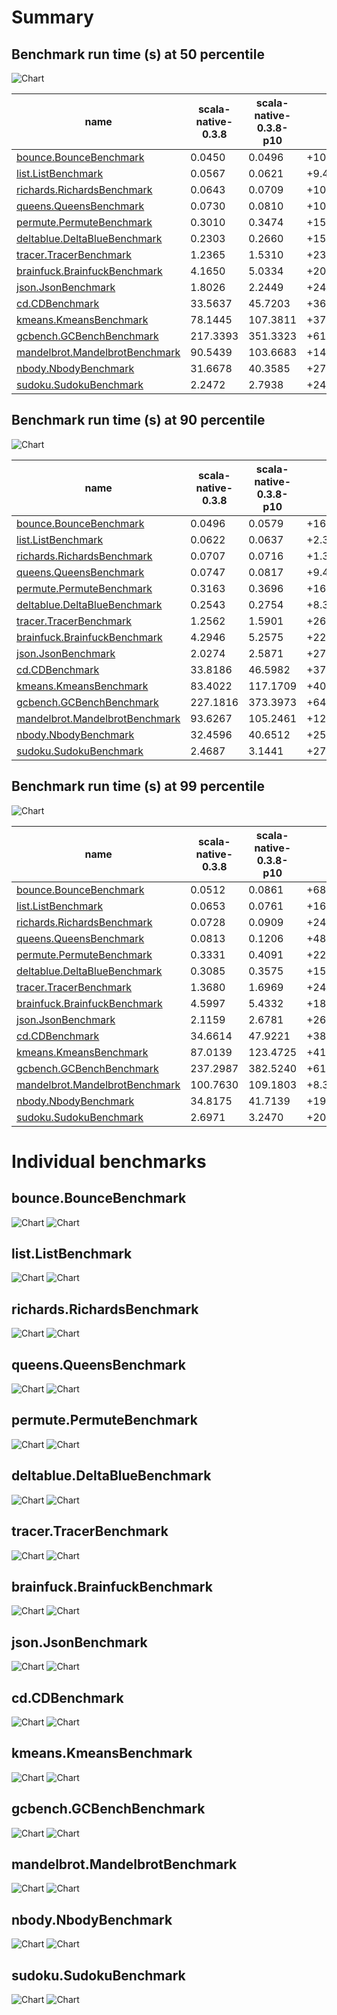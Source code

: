 # Summary
## Benchmark run time (s) at 50 percentile 
![Chart](relative_percentile_50.png)

|name | scala-native-0.3.8 | scala-native-0.3.8-p10 |  | scala-native-0.3.8-p16 | |
| -- | -- | -- | -- | -- | -- |
|[bounce.BounceBenchmark](#bouncebouncebenchmark)|0.0450|0.0496|+10.03%|0.0497|+10.25%|
|[list.ListBenchmark](#listlistbenchmark)|0.0567|0.0621|+9.42%|0.0620|+9.24%|
|[richards.RichardsBenchmark](#richardsrichardsbenchmark)|0.0643|0.0709|+10.25%|0.0705|+9.56%|
|[queens.QueensBenchmark](#queensqueensbenchmark)|0.0730|0.0810|+10.93%|0.0806|+10.33%|
|[permute.PermuteBenchmark](#permutepermutebenchmark)|0.3010|0.3474|+15.41%|0.3313|+10.07%|
|[deltablue.DeltaBlueBenchmark](#deltabluedeltabluebenchmark)|0.2303|0.2660|+15.51%|0.2524|+9.62%|
|[tracer.TracerBenchmark](#tracertracerbenchmark)|1.2365|1.5310|+23.82%|2.0108|+62.62%|
|[brainfuck.BrainfuckBenchmark](#brainfuckbrainfuckbenchmark)|4.1650|5.0334|+20.85%|5.0909|+22.23%|
|[json.JsonBenchmark](#jsonjsonbenchmark)|1.8026|2.2449|+24.53%|2.2744|+26.18%|
|[cd.CDBenchmark](#cdcdbenchmark)|33.5637|45.7203|+36.22%|51.2258|+52.62%|
|[kmeans.KmeansBenchmark](#kmeanskmeansbenchmark)|78.1445|107.3811|+37.41%|125.3548|+60.41%|
|[gcbench.GCBenchBenchmark](#gcbenchgcbenchbenchmark)|217.3393|351.3323|+61.65%|448.0089|+106.13%|
|[mandelbrot.MandelbrotBenchmark](#mandelbrotmandelbrotbenchmark)|90.5439|103.6683|+14.50%|112.4579|+24.20%|
|[nbody.NbodyBenchmark](#nbodynbodybenchmark)|31.6678|40.3585|+27.44%|42.3676|+33.79%|
|[sudoku.SudokuBenchmark](#sudokusudokubenchmark)|2.2472|2.7938|+24.32%|2.9173|+29.82%|
## Benchmark run time (s) at 90 percentile 
![Chart](relative_percentile_90.png)

|name | scala-native-0.3.8 | scala-native-0.3.8-p10 |  | scala-native-0.3.8-p16 | |
| -- | -- | -- | -- | -- | -- |
|[bounce.BounceBenchmark](#bouncebouncebenchmark)|0.0496|0.0579|+16.72%|0.0502|+1.15%|
|[list.ListBenchmark](#listlistbenchmark)|0.0622|0.0637|+2.33%|0.0638|+2.48%|
|[richards.RichardsBenchmark](#richardsrichardsbenchmark)|0.0707|0.0716|+1.30%|0.0936|+32.40%|
|[queens.QueensBenchmark](#queensqueensbenchmark)|0.0747|0.0817|+9.41%|0.0817|+9.38%|
|[permute.PermuteBenchmark](#permutepermutebenchmark)|0.3163|0.3696|+16.84%|0.3777|+19.40%|
|[deltablue.DeltaBlueBenchmark](#deltabluedeltabluebenchmark)|0.2543|0.2754|+8.31%|0.2801|+10.16%|
|[tracer.TracerBenchmark](#tracertracerbenchmark)|1.2562|1.5901|+26.59%|2.2827|+81.72%|
|[brainfuck.BrainfuckBenchmark](#brainfuckbrainfuckbenchmark)|4.2946|5.2575|+22.42%|5.5751|+29.82%|
|[json.JsonBenchmark](#jsonjsonbenchmark)|2.0274|2.5871|+27.60%|2.7536|+35.82%|
|[cd.CDBenchmark](#cdcdbenchmark)|33.8186|46.5982|+37.79%|52.2277|+54.44%|
|[kmeans.KmeansBenchmark](#kmeanskmeansbenchmark)|83.4022|117.1709|+40.49%|140.4644|+68.42%|
|[gcbench.GCBenchBenchmark](#gcbenchgcbenchbenchmark)|227.1816|373.3973|+64.36%|484.1522|+113.11%|
|[mandelbrot.MandelbrotBenchmark](#mandelbrotmandelbrotbenchmark)|93.6267|105.2461|+12.41%|113.4016|+21.12%|
|[nbody.NbodyBenchmark](#nbodynbodybenchmark)|32.4596|40.6512|+25.24%|42.8702|+32.07%|
|[sudoku.SudokuBenchmark](#sudokusudokubenchmark)|2.4687|3.1441|+27.36%|3.3163|+34.34%|
## Benchmark run time (s) at 99 percentile 
![Chart](relative_percentile_99.png)

|name | scala-native-0.3.8 | scala-native-0.3.8-p10 |  | scala-native-0.3.8-p16 | |
| -- | -- | -- | -- | -- | -- |
|[bounce.BounceBenchmark](#bouncebouncebenchmark)|0.0512|0.0861|+68.11%|0.0709|+38.42%|
|[list.ListBenchmark](#listlistbenchmark)|0.0653|0.0761|+16.55%|0.0877|+34.35%|
|[richards.RichardsBenchmark](#richardsrichardsbenchmark)|0.0728|0.0909|+24.86%|0.1121|+54.04%|
|[queens.QueensBenchmark](#queensqueensbenchmark)|0.0813|0.1206|+48.29%|0.1171|+43.95%|
|[permute.PermuteBenchmark](#permutepermutebenchmark)|0.3331|0.4091|+22.83%|0.5372|+61.28%|
|[deltablue.DeltaBlueBenchmark](#deltabluedeltabluebenchmark)|0.3085|0.3575|+15.88%|0.4062|+31.67%|
|[tracer.TracerBenchmark](#tracertracerbenchmark)|1.3680|1.6969|+24.04%|2.9099|+112.71%|
|[brainfuck.BrainfuckBenchmark](#brainfuckbrainfuckbenchmark)|4.5997|5.4332|+18.12%|8.0632|+75.30%|
|[json.JsonBenchmark](#jsonjsonbenchmark)|2.1159|2.6781|+26.57%|3.4014|+60.75%|
|[cd.CDBenchmark](#cdcdbenchmark)|34.6614|47.9221|+38.26%|73.1427|+111.02%|
|[kmeans.KmeansBenchmark](#kmeanskmeansbenchmark)|87.0139|123.4725|+41.90%|169.5194|+94.82%|
|[gcbench.GCBenchBenchmark](#gcbenchgcbenchbenchmark)|237.2987|382.5240|+61.20%|546.6962|+130.38%|
|[mandelbrot.MandelbrotBenchmark](#mandelbrotmandelbrotbenchmark)|100.7630|109.1803|+8.35%|117.0178|+16.13%|
|[nbody.NbodyBenchmark](#nbodynbodybenchmark)|34.8175|41.7139|+19.81%|56.2083|+61.44%|
|[sudoku.SudokuBenchmark](#sudokusudokubenchmark)|2.6971|3.2470|+20.39%|3.7165|+37.79%|
# Individual benchmarks
## bounce.BounceBenchmark
![Chart](percentile_bounce.BounceBenchmark.png)
![Chart](example_run_3_bounce.BounceBenchmark.png)
## list.ListBenchmark
![Chart](percentile_list.ListBenchmark.png)
![Chart](example_run_3_list.ListBenchmark.png)
## richards.RichardsBenchmark
![Chart](percentile_richards.RichardsBenchmark.png)
![Chart](example_run_3_richards.RichardsBenchmark.png)
## queens.QueensBenchmark
![Chart](percentile_queens.QueensBenchmark.png)
![Chart](example_run_3_queens.QueensBenchmark.png)
## permute.PermuteBenchmark
![Chart](percentile_permute.PermuteBenchmark.png)
![Chart](example_run_3_permute.PermuteBenchmark.png)
## deltablue.DeltaBlueBenchmark
![Chart](percentile_deltablue.DeltaBlueBenchmark.png)
![Chart](example_run_3_deltablue.DeltaBlueBenchmark.png)
## tracer.TracerBenchmark
![Chart](percentile_tracer.TracerBenchmark.png)
![Chart](example_run_3_tracer.TracerBenchmark.png)
## brainfuck.BrainfuckBenchmark
![Chart](percentile_brainfuck.BrainfuckBenchmark.png)
![Chart](example_run_3_brainfuck.BrainfuckBenchmark.png)
## json.JsonBenchmark
![Chart](percentile_json.JsonBenchmark.png)
![Chart](example_run_3_json.JsonBenchmark.png)
## cd.CDBenchmark
![Chart](percentile_cd.CDBenchmark.png)
![Chart](example_run_3_cd.CDBenchmark.png)
## kmeans.KmeansBenchmark
![Chart](percentile_kmeans.KmeansBenchmark.png)
![Chart](example_run_3_kmeans.KmeansBenchmark.png)
## gcbench.GCBenchBenchmark
![Chart](percentile_gcbench.GCBenchBenchmark.png)
![Chart](example_run_3_gcbench.GCBenchBenchmark.png)
## mandelbrot.MandelbrotBenchmark
![Chart](percentile_mandelbrot.MandelbrotBenchmark.png)
![Chart](example_run_3_mandelbrot.MandelbrotBenchmark.png)
## nbody.NbodyBenchmark
![Chart](percentile_nbody.NbodyBenchmark.png)
![Chart](example_run_3_nbody.NbodyBenchmark.png)
## sudoku.SudokuBenchmark
![Chart](percentile_sudoku.SudokuBenchmark.png)
![Chart](example_run_3_sudoku.SudokuBenchmark.png)
